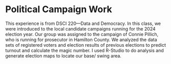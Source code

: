 # Political Campaign Work
This experience is from DSCI 220—Data and Democracy. In this class, we were introduced to the local candidate campaigns running for the 2024 election year. Our group was assigned to the campaign of Connie Pillich, who is running for prosecutor in Hamilton County. We analyzed the data sets of registered voters and election results of previous elections to predict turnout and calculate the magic number. I used R-Studio to  do analysis and generate election maps to locate our base/ swing area.
